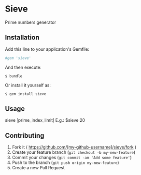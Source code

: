 # Sieve

Prime numbers generator

## Installation

Add this line to your application's Gemfile:

```ruby
#gem 'sieve'
```

And then execute:

    $ bundle

Or install it yourself as:

    $ gem install sieve

## Usage

sieve [prime_index_limit]
E.g.:
$sieve 20


## Contributing

1. Fork it ( https://github.com/[my-github-username]/sieve/fork )
2. Create your feature branch (`git checkout -b my-new-feature`)
3. Commit your changes (`git commit -am 'Add some feature'`)
4. Push to the branch (`git push origin my-new-feature`)
5. Create a new Pull Request
